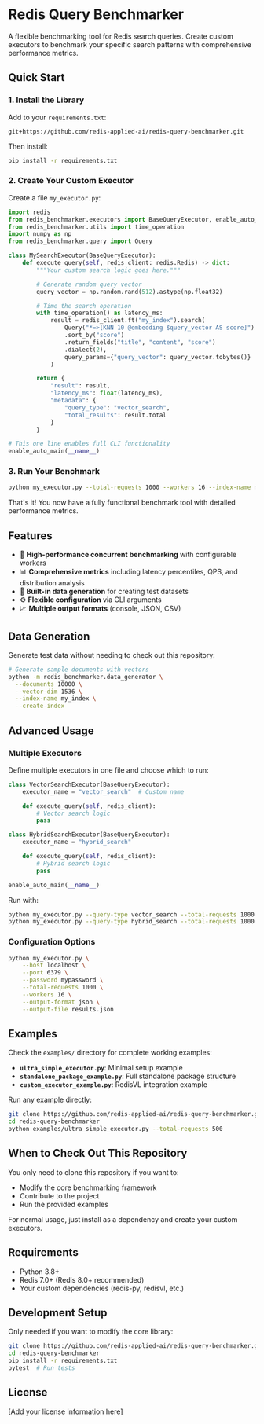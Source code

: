 # Redis Query Benchmarker

A flexible benchmarking tool for Redis search queries. Create custom executors to benchmark your specific search patterns with comprehensive performance metrics.

## Quick Start

### 1. Install the Library

Add to your `requirements.txt`:
```
git+https://github.com/redis-applied-ai/redis-query-benchmarker.git
```

Then install:
```bash
pip install -r requirements.txt
```

### 2. Create Your Custom Executor

Create a file `my_executor.py`:

```python
import redis
from redis_benchmarker.executors import BaseQueryExecutor, enable_auto_main
from redis_benchmarker.utils import time_operation
import numpy as np
from redis_benchmarker.query import Query

class MySearchExecutor(BaseQueryExecutor):
    def execute_query(self, redis_client: redis.Redis) -> dict:
        """Your custom search logic goes here."""

        # Generate random query vector
        query_vector = np.random.rand(512).astype(np.float32)

        # Time the search operation
        with time_operation() as latency_ms:
            result = redis_client.ft("my_index").search(
                Query("*=>[KNN 10 @embedding $query_vector AS score]")
                .sort_by("score")
                .return_fields("title", "content", "score")
                .dialect(2),
                query_params={"query_vector": query_vector.tobytes()}
            )

        return {
            "result": result,
            "latency_ms": float(latency_ms),
            "metadata": {
                "query_type": "vector_search",
                "total_results": result.total
            }
        }

# This one line enables full CLI functionality
enable_auto_main(__name__)
```

### 3. Run Your Benchmark

```bash
python my_executor.py --total-requests 1000 --workers 16 --index-name my_index
```

That's it! You now have a fully functional benchmark tool with detailed performance metrics.

## Features

- 🚀 **High-performance concurrent benchmarking** with configurable workers
- 📊 **Comprehensive metrics** including latency percentiles, QPS, and distribution analysis
- 🎲 **Built-in data generation** for creating test datasets
- ⚙️ **Flexible configuration** via CLI arguments
- 📈 **Multiple output formats** (console, JSON, CSV)

## Data Generation

Generate test data without needing to check out this repository:

```bash
# Generate sample documents with vectors
python -m redis_benchmarker.data_generator \
  --documents 10000 \
  --vector-dim 1536 \
  --index-name my_index \
  --create-index
```

## Advanced Usage

### Multiple Executors

Define multiple executors in one file and choose which to run:

```python
class VectorSearchExecutor(BaseQueryExecutor):
    executor_name = "vector_search"  # Custom name

    def execute_query(self, redis_client):
        # Vector search logic
        pass

class HybridSearchExecutor(BaseQueryExecutor):
    executor_name = "hybrid_search"

    def execute_query(self, redis_client):
        # Hybrid search logic
        pass

enable_auto_main(__name__)
```

Run with:
```bash
python my_executor.py --query-type vector_search --total-requests 1000
python my_executor.py --query-type hybrid_search --total-requests 1000
```

### Configuration Options

```bash
python my_executor.py \
    --host localhost \
    --port 6379 \
    --password mypassword \
    --total-requests 1000 \
    --workers 16 \
    --output-format json \
    --output-file results.json
```

## Examples

Check the `examples/` directory for complete working examples:

- **`ultra_simple_executor.py`**: Minimal setup example
- **`standalone_package_example.py`**: Full standalone package structure
- **`custom_executor_example.py`**: RedisVL integration example

Run any example directly:
```bash
git clone https://github.com/redis-applied-ai/redis-query-benchmarker.git
cd redis-query-benchmarker
python examples/ultra_simple_executor.py --total-requests 500
```

## When to Check Out This Repository

You only need to clone this repository if you want to:
- Modify the core benchmarking framework
- Contribute to the project
- Run the provided examples

For normal usage, just install as a dependency and create your custom executors.

## Requirements

- Python 3.8+
- Redis 7.0+ (Redis 8.0+ recommended)
- Your custom dependencies (redis-py, redisvl, etc.)

## Development Setup

Only needed if you want to modify the core library:

```bash
git clone https://github.com/redis-applied-ai/redis-query-benchmarker.git
cd redis-query-benchmarker
pip install -r requirements.txt
pytest  # Run tests
```

## License

[Add your license information here]